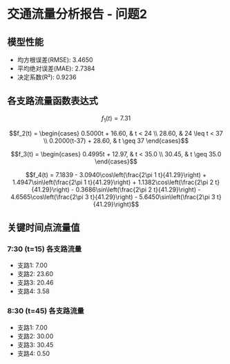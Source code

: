 # 交通流量分析报告 - 问题2

## 模型性能
- 均方根误差(RMSE): 3.4650
- 平均绝对误差(MAE): 2.7384
- 决定系数(R²): 0.9236

## 各支路流量函数表达式

$$f_1(t) = 7.31$$

$$f_2(t) = \begin{cases} 0.5000t + 16.60, & t < 24 \\ 28.60, & 24 \leq t < 37 \\ 0.2000(t-37) + 28.60, & t \geq 37 \end{cases}$$

$$f_3(t) = \begin{cases} 0.4995t + 12.97, & t < 35.0 \\ 30.45, & t \geq 35.0 \end{cases}$$

$$f_4(t) = 7.1839 - 3.0940\cos\left(\frac{2\pi 1 t}{41.29}\right) + 1.4947\sin\left(\frac{2\pi 1 t}{41.29}\right) + 1.1382\cos\left(\frac{2\pi 2 t}{41.29}\right) - 0.3686\sin\left(\frac{2\pi 2 t}{41.29}\right) - 4.6565\cos\left(\frac{2\pi 3 t}{41.29}\right) - 5.6450\sin\left(\frac{2\pi 3 t}{41.29}\right)$$

## 关键时间点流量值

### 7:30 (t=15) 各支路流量

- 支路1: 7.00
- 支路2: 23.60
- 支路3: 20.46
- 支路4: 3.58

### 8:30 (t=45) 各支路流量

- 支路1: 7.00
- 支路2: 30.00
- 支路3: 30.45
- 支路4: 0.50
